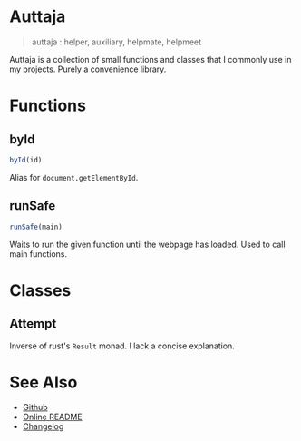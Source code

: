 # Auttaja

> auttaja
> : helper, auxiliary, helpmate, helpmeet

Auttaja is a collection of small functions and classes that I commonly use in
my projects.  Purely a convenience library.

# Functions

## byId

```js
byId(id)
```

Alias for `document.getElementById`.

## runSafe

```js
runSafe(main)
```

Waits to run the given function until the webpage has loaded.  Used to call
main functions.

# Classes

## Attempt

Inverse of rust's `Result` monad.  I lack a concise explanation.

# See Also

- [Github](https://github.com/ctwiebe23/auttaja)
- [Online README](https://ctwiebe23.github.io/auttaja)
- [Changelog](https://ctwiebe23.github.io/auttaja/changelog)
